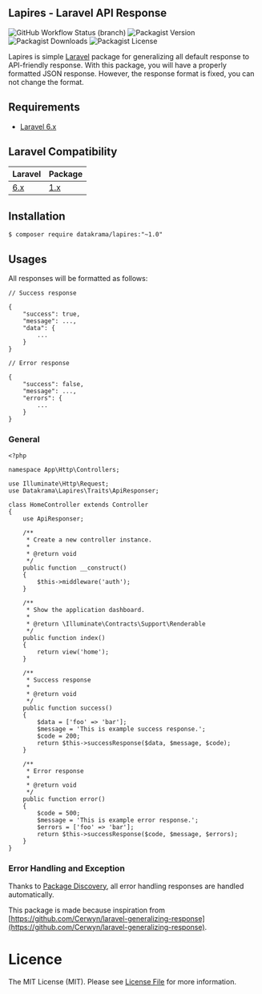 ## Lapires - Laravel API Response

![GitHub Workflow Status (branch)](https://img.shields.io/github/workflow/status/datakrama/lapires/CI/v1?label=CI&style=flat-square) ![Packagist Version](https://img.shields.io/packagist/v/datakrama/lapires?style=flat-square) ![Packagist Downloads](https://img.shields.io/packagist/dm/datakrama/lapires?style=flat-square) ![Packagist License](https://img.shields.io/packagist/l/datakrama/lapires?style=flat-square)

Lapires is simple [Laravel](https://github.com/laravel/laravel "Laravel") package for generalizing all default response to API-friendly response. With this package, you will have a properly formatted JSON response. However, the response format is fixed, you can not change the format.

## Requirements
- [Laravel 6.x](https://github.com/laravel/laravel)

## Laravel Compatibility

|   Laravel                             | Package                                               |
| ------------------------------------- | ----------------------------------------------------- |
| [6.x](https://laravel.com/docs/6.x)   | [1.x](https://github.com/datakrama/lapires/tree/v1)   |


## Installation
`$ composer require datakrama/lapires:"~1.0"`

## Usages

All responses will be formatted as follows:

```
// Success response

{
    "success": true,
    "message": ...,
    "data": {
        ...
    }
}
```

```
// Error response

{
    "success": false,
    "message": ...,
    "errors": {
        ...
    }
}
```

### General

```
<?php

namespace App\Http\Controllers;

use Illuminate\Http\Request;
use Datakrama\Lapires\Traits\ApiResponser;

class HomeController extends Controller
{
    use ApiResponser;

    /**
     * Create a new controller instance.
     *
     * @return void
     */
    public function __construct()
    {
        $this->middleware('auth');
    }

    /**
     * Show the application dashboard.
     *
     * @return \Illuminate\Contracts\Support\Renderable
     */
    public function index()
    {
        return view('home');
    }

    /**
     * Success response
     *
     * @return void
     */
    public function success()
    {
        $data = ['foo' => 'bar'];
        $message = 'This is example success response.';
        $code = 200;
        return $this->successResponse($data, $message, $code);
    }

    /**
     * Error response
     *
     * @return void
     */
    public function error()
    {
        $code = 500;
        $message = 'This is example error response.';
        $errors = ['foo' => 'bar'];
        return $this->successResponse($code, $message, $errors);
    }
}

```

### Error Handling and Exception

Thanks to [Package Discovery](https://laravel.com/docs/6.x/packages#package-discovery), all error handling responses are handled automatically.

This package is made because inspiration from [https://github.com/Cerwyn/laravel-generalizing-response](https://github.com/Cerwyn/laravel-generalizing-response).

# Licence
The MIT License (MIT). Please see [License File](https://github.com/datakrama/lapires/blob/master/LICENSE.md "License File") for more information.
